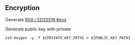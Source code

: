 Encryption
------

Generate [RSA / ED25519 Keys](RSA/README.md)

Generate public key with private:
```
ssh-keygen -y -f ${PRIVATE_KEY_PATH} > ${PUBLIC_KEY_PATH}
```
